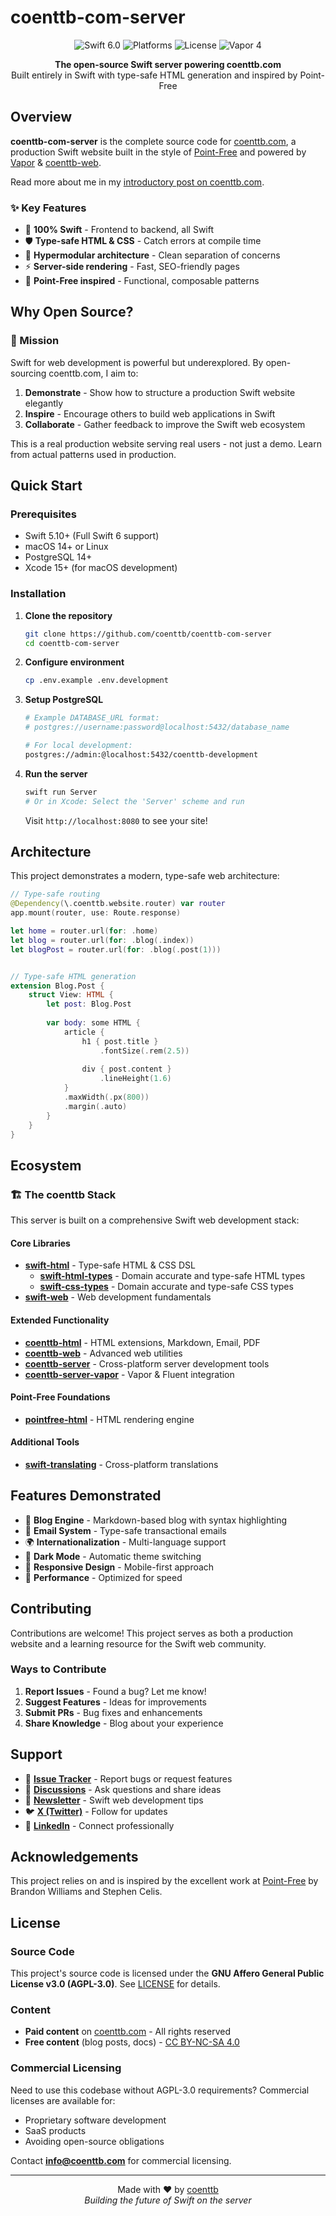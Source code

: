 # coenttb-com-server

<p align="center">
  <img src="https://img.shields.io/badge/Swift-6.0-orange.svg" alt="Swift 6.0">
  <img src="https://img.shields.io/badge/Platforms-macOS%20|%20Linux-lightgray.svg" alt="Platforms">
  <img src="https://img.shields.io/badge/License-AGPL%203.0-blue.svg" alt="License">
  <img src="https://img.shields.io/badge/Vapor-4-purple.svg" alt="Vapor 4">
</p>

<p align="center">
  <strong>The open-source Swift server powering coenttb.com</strong><br>
  Built entirely in Swift with type-safe HTML generation and inspired by Point-Free
</p>

## Overview

**coenttb-com-server** is the complete source code for [coenttb.com](https://coenttb.com), a production Swift website built in the style of [Point-Free](https://www.github.com/pointfreeco/pointfreeco) and powered by [Vapor](https://www.github.com/vapor/vapor) & [coenttb-web](https://www.github.com/coenttb/coenttb-web).

Read more about me in my [introductory post on coenttb.com](https://www.coenttb.com/blog/1-from-broke-to-building-in-public-open-sourcing-coenttb-com).

### ✨ Key Features

- 🚀 **100% Swift** - Frontend to backend, all Swift
- 🛡️ **Type-safe HTML & CSS** - Catch errors at compile time
- 🧩 **Hypermodular architecture** - Clean separation of concerns
- ⚡ **Server-side rendering** - Fast, SEO-friendly pages
- 🎨 **Point-Free inspired** - Functional, composable patterns

## Why Open Source?

### 🎯 Mission

Swift for web development is powerful but underexplored. By open-sourcing coenttb.com, I aim to:

1. **Demonstrate** - Show how to structure a production Swift website elegantly
2. **Inspire** - Encourage others to build web applications in Swift
3. **Collaborate** - Gather feedback to improve the Swift web ecosystem

This is a real production website serving real users - not just a demo. Learn from actual patterns used in production.

## Quick Start

### Prerequisites

- Swift 5.10+ (Full Swift 6 support)
- macOS 14+ or Linux
- PostgreSQL 14+
- Xcode 15+ (for macOS development)

### Installation

1. **Clone the repository**
   ```bash
   git clone https://github.com/coenttb/coenttb-com-server
   cd coenttb-com-server
   ```

2. **Configure environment**
   ```bash
   cp .env.example .env.development
   ```

3. **Setup PostgreSQL**
   ```bash
   # Example DATABASE_URL format:
   # postgres://username:password@localhost:5432/database_name
   
   # For local development:
   postgres://admin:@localhost:5432/coenttb-development
   ```

4. **Run the server**
   ```bash
   swift run Server
   # Or in Xcode: Select the 'Server' scheme and run
   ```

   Visit `http://localhost:8080` to see your site!

## Architecture

This project demonstrates a modern, type-safe web architecture:

```swift
// Type-safe routing
@Dependency(\.coenttb.website.router) var router
app.mount(router, use: Route.response)

let home = router.url(for: .home)
let blog = router.url(for: .blog(.index))
let blogPost = router.url(for: .blog(.post(1)))


// Type-safe HTML generation
extension Blog.Post {
    struct View: HTML {
        let post: Blog.Post
        
        var body: some HTML {
            article {
                h1 { post.title }
                    .fontSize(.rem(2.5))
                
                div { post.content }
                    .lineHeight(1.6)
            }
            .maxWidth(.px(800))
            .margin(.auto)
        }
    }
}
```

## Ecosystem

### 🏗️ The coenttb Stack

This server is built on a comprehensive Swift web development stack:

#### Core Libraries
- **[swift-html](https://github.com/coenttb/swift-html)** - Type-safe HTML & CSS DSL
    - **[swift-html-types](https://github.com/coenttb/swift-html)** - Domain accurate and type-safe HTML types
    - **[swift-css-types](https://github.com/coenttb/swift-css)** - Domain accurate and type-safe CSS types
- **[swift-web](https://github.com/coenttb/swift-web)** - Web development fundamentals

#### Extended Functionality
- **[coenttb-html](https://github.com/coenttb/coenttb-html)** - HTML extensions, Markdown, Email, PDF
- **[coenttb-web](https://github.com/coenttb/coenttb-web)** - Advanced web utilities
- **[coenttb-server](https://github.com/coenttb/coenttb-server)** - Cross-platform server development tools
- **[coenttb-server-vapor](https://github.com/coenttb/coenttb-server-vapor)** - Vapor & Fluent integration

#### Point-Free Foundations
- **[pointfree-html](https://github.com/coenttb/pointfree-html)** - HTML rendering engine

#### Additional Tools
- **[swift-translating](https://github.com/coenttb/swift-translating)** - Cross-platform translations

## Features Demonstrated

- 📝 **Blog Engine** - Markdown-based blog with syntax highlighting
- 📧 **Email System** - Type-safe transactional emails
- 🌍 **Internationalization** - Multi-language support
- 🎨 **Dark Mode** - Automatic theme switching
- 📱 **Responsive Design** - Mobile-first approach
- 🚀 **Performance** - Optimized for speed

## Contributing

Contributions are welcome! This project serves as both a production website and a learning resource for the Swift web community.

### Ways to Contribute

1. **Report Issues** - Found a bug? Let me know!
2. **Suggest Features** - Ideas for improvements
3. **Submit PRs** - Bug fixes and enhancements
4. **Share Knowledge** - Blog about your experience

## Support

- 🐛 **[Issue Tracker](https://github.com/coenttb/coenttb-com-server/issues)** - Report bugs or request features
- 💬 **[Discussions](https://github.com/coenttb/coenttb-com-server/discussions)** - Ask questions and share ideas
- 📧 **[Newsletter](http://coenttb.com/en/newsletter/subscribe)** - Swift web development tips
- 🐦 **[X (Twitter)](http://x.com/coenttb)** - Follow for updates
- 💼 **[LinkedIn](https://www.linkedin.com/in/tenthijeboonkkamp)** - Connect professionally

## Acknowledgements

This project relies on and is inspired by the excellent work at [Point-Free](https://www.pointfree.co) by Brandon Williams and Stephen Celis.

## License

### Source Code
This project's source code is licensed under the **GNU Affero General Public License v3.0 (AGPL-3.0)**. See [LICENSE](LICENSE) for details.

### Content
- **Paid content** on [coenttb.com](https://coenttb.com) - All rights reserved
- **Free content** (blog posts, docs) - [CC BY-NC-SA 4.0](CC%20BY-NC-SA%204.0%20LICENSE)

### Commercial Licensing

Need to use this codebase without AGPL-3.0 requirements? Commercial licenses are available for:
- Proprietary software development
- SaaS products
- Avoiding open-source obligations

Contact **info@coenttb.com** for commercial licensing.

---

<p align="center">
  Made with ❤️ by <a href="https://coenttb.com">coenttb</a><br>
  <em>Building the future of Swift on the server</em>
</p>
